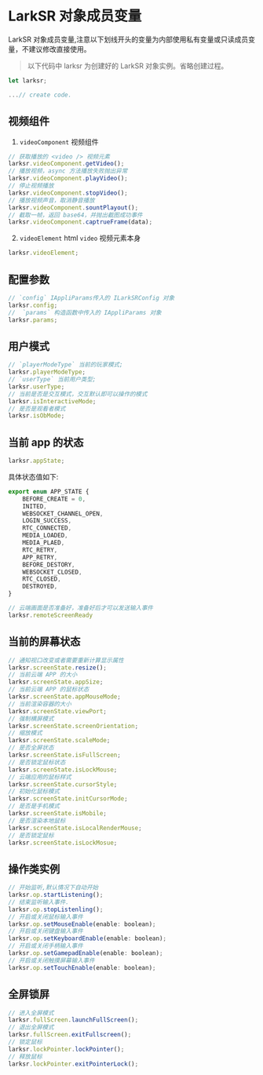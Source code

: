 # LarkSR 对象成员变量

LarkSR 对象成员变量,注意以下划线开头的变量为内部使用私有变量或只读成员变量，不建议修改直接使用。

> 以下代码中 larksr 为创建好的 LarkSR 对象实例。省略创建过程。

```javascript
let larksr;

...// create code.
```

## 视频组件

1. `videoComponent` 视频组件

```javascript
// 获取播放的 <video /> 视频元素
larksr.videoComponent.getVideo();
// 播放视频，async 方法播放失败抛出异常
larksr.videoComponent.playVideo();
// 停止视频播放
larksr.videoComponent.stopVideo();
// 播放视频声音，取消静音播放
larksr.videoComponent.sountPlayout();
// 截取一帧，返回 base64，并抛出截图成功事件
larksr.videoComponent.captrueFrame(data);
```

2. `videoElement`  html `video` 视频元素本身

```javascript
larksr.videoElement;
```

## 配置参数

```javascript
// `config` IAppliParams传入的 ILarkSRConfig 对象
larksr.config;
//  `params` 构造函数中传入的 IAppliParams 对象
larksr.params;
```

## 用户模式

```javascript
// `playerModeType` 当前的玩家模式;
larksr.playerModeType;
// `userType` 当前用户类型;
larksr.userType;
// 当前是否是交互模式，交互默认即可以操作的模式
larksr.isInteractiveMode;
// 是否是观看者模式
larksr.isObMode;
```

## 当前 app 的状态

```javascript
larksr.appState;
```

具体状态值如下:

```javascript
export enum APP_STATE {
    BEFORE_CREATE = 0,
    INITED,
    WEBSOCKET_CHANNEL_OPEN,
    LOGIN_SUCCESS,
    RTC_CONNECTED,
    MEDIA_LOADED,
    MEDIA_PLAED,
    RTC_RETRY,
    APP_RETRY,
    BEFORE_DESTORY,
    WEBSOCKET_CLOSED,
    RTC_CLOSED,
    DESTROYED,
}
```

```javascript
// 云端画面是否准备好，准备好后才可以发送输入事件
larksr.remoteScreenReady
```

## 当前的屏幕状态

```javascript
// 通知视口改变或者需要重新计算显示属性
larksr.screenState.resize();
// 当前云端 APP 的大小
larksr.screenState.appSize;
// 当前云端 APP 的鼠标状态
larksr.screenState.appMouseMode;
// 当前渲染容器的大小
larksr.screenState.viewPort;
// 强制横屏模式
larksr.screenState.screenOrientation;
// 缩放模式
larksr.screenState.scaleMode;
// 是否全屏状态
larksr.screenState.isFullScreen;
// 是否锁定鼠标状态
larksr.screenState.isLockMouse;
// 云端应用的鼠标样式
larksr.screenState.cursorStyle;
// 初始化鼠标模式
larksr.screenState.initCursorMode;
// 是否是手机模式
larksr.screenState.isMobile;
// 是否渲染本地鼠标
larksr.screenState.isLocalRenderMouse;
// 是否锁定鼠标
larksr.screenState.isLockMosue;
```

## 操作类实例

```javascript
// 开始监听,默认情况下自动开始
larksr.op.startListening();
// 结束监听输入事件.
larksr.op.stopListenling();
// 开启或关闭鼠标输入事件
larksr.op.setMouseEnable(enable: boolean);
// 开启或关闭键盘输入事件
larksr.op.setKeyboardEnable(enable: boolean);
// 开启或关闭手柄输入事件
larksr.op.setGamepadEnable(enable: boolean);
// 开启或关闭触摸屏幕输入事件
larksr.op.setTouchEnable(enable: boolean);
```

## 全屏锁屏

```javascript
// 进入全屏模式
larksr.fullScreen.launchFullScreen();
// 退出全屏模式
larksr.fullScreen.exitFullscreen();
// 锁定鼠标
larksr.lockPointer.lockPointer();
// 释放鼠标
larksr.lockPointer.exitPointerLock();
```
